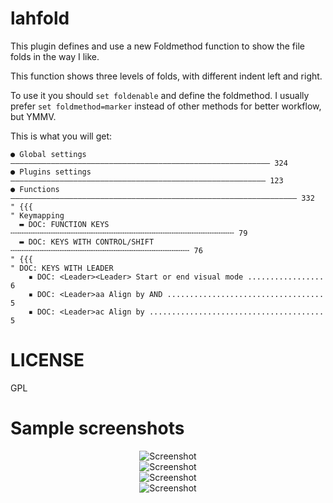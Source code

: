 lahfold
=======

This plugin defines and use a new Foldmethod function to show the file folds in
the way I like.

This function shows three levels of folds, with different indent left and right.

To use it you should `set foldenable` and define the foldmethod. I usually
prefer `set foldmethod=marker` instead of other methods for better workflow,
but YMMV.

This is what you will get:

```
● Global settings ―――――――――――――――――――――――――――――――――――――――――――――――――――――――――― 324
● Plugins settings ――――――――――――――――――――――――――――――――――――――――――――――――――――――――― 123
● Functions ―――――――――――――――――――――――――――――――――――――――――――――――――――――――――――――――― 332
" {{{
" Keymapping
  ▬ DOC: FUNCTION KEYS ╌╌╌╌╌╌╌╌╌╌╌╌╌╌╌╌╌╌╌╌╌╌╌╌╌╌╌╌╌╌╌╌╌╌╌╌╌╌╌╌╌╌╌╌╌╌╌╌╌╌ 79
  ▬ DOC: KEYS WITH CONTROL/SHIFT ╌╌╌╌╌╌╌╌╌╌╌╌╌╌╌╌╌╌╌╌╌╌╌╌╌╌╌╌╌╌╌╌╌╌╌╌╌╌╌╌ 76
" {{{
" DOC: KEYS WITH LEADER
    ▪ DOC: <Leader><Leader> Start or end visual mode ................. 6
    ▪ DOC: <Leader>aa Align by AND ................................... 5
    ▪ DOC: <Leader>ac Align by ....................................... 5
```
      

LICENSE
=======

GPL


Sample screenshots
==================

<div align="center">
<img alt="Screenshot" src="https://raw.github.com/alfabeto1/lahfold/master/img/screenshot1.jpg"/>
<br>
<img alt="Screenshot" src="https://raw.github.com/alfabeto1/lahfold/master/img/screenshot2.jpg"/>
<br>
<img alt="Screenshot" src="https://raw.github.com/alfabeto1/lahfold/master/img/screenshot3.jpg"/>
<br>
<img alt="Screenshot" src="https://raw.github.com/alfabeto1/lahfold/master/img/screenshot4.jpg"/>
<br>
</div>

